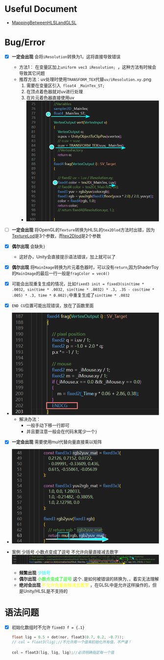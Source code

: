 
# Useful Document
- [MappingBetweenHLSLandGLSL](MappingBetweenHLSLandGLSL.md)


# Bug/Error 
- [x] **一定会出现** 会将```iResolution```转换为1，这将直接导致错误
  - 方法1： 在变量区加上```uniform vec3 iResolution; ```，这种方法有时候会导致其它问题
  - 推荐方法：uv处理时使用```TRANSFORM_TEX```代替```uv/iResolution.xy.```png
    1. 需要在变量区引入``` float4 _MainTex_ST;```
    2. 在顶点着色器就对uv进行处理
    3. 在片元着色器直接使用uv
    - ![uv处理时使用TRANSFORM_TEX代替uv除以iResolution.xy.png](./Images/Issues/uv处理时使用TRANSFORM_TEX代替uv除以iResolution.xy.png)

- [ ] **一定会出现** 将OpenGL的```Texture```转换为HLSL的```tex2Dlod```方法时出错，因为[TextureLod](https://registry.khronos.org/OpenGL-Refpages/gl4/html/textureLod.xhtml)是3个参数，而[tex2Dlod](https://learn.microsoft.com/en-us/windows/win32/direct3dhlsl/dx-graphics-hlsl-tex2dlod)是2个参数

- [x] **偶尔出现** 会缺失```}```
  - 这好办，Unity会直接提示语法错误，加上就可以了

- [x] **偶尔出现** 将```MainImage```转换为片元着色器时，可以没有```return```,因为ShaderToy的```MainImage```的最后一行一般是```fragColor = vec4()``` 
- [x]  可能会出现重复生成的情况，比如```fixed3 init = fixed3(sin(time * .0032, sin(time * .0032, sin(time * .0032) * .3, .35 - cos(time * .005) * .3, time * 0.002);```中重复生成了```sin(time * .0032```
- [x]  ```END CG```位置可能出现错误，放在了函数里面 
- ![ENDCG位置错误](Images/Issues/ENDCG位置错误.png)
  - 解决办法：
    - 一般手动下移一行即可
    - 并且要注意一般会在代码末尾少一个```}```


- [x] **一定会出现** 需要使用mul代替向量直接乘以矩阵
- ![需要使用mul代替向量直接乘以矩阵](Images/Issues/需要使用mul代替向量直接乘以矩阵.png)

- 案例 少括号 小数点变成了逗号 不允许向量直接减去数字
  ![案例1](./Images/Issues/少括号%20小数点变成了逗号%20不允许向量直接减去数字.png)
  - **频繁出现** <font color="00ffff">少括号</font> 
  - **偶尔出现** <font color="00ff00">小数点变成了逗号</font>  这个```.```是如何被错误的转换为```,```，着实无法理解
  - **绝对会出现** <font color="ffff00">不允许向量直接减去数字</font> ，在GLSL中是允许这样操作的，但是Unity/HLSL是不支持的

# 语法问题
- [x] 初始化数组时不允许 ```fixed3 f = {.1}```
  ```c
  float lig = 0.5 + dot(nor, float3(0.7, 0.2, -0.7));
  // col = float3(lig);//不允许用一个值来初始化所有值，不严谨！

  col = float3(lig, lig, lig);//必须明确指定每一个值
  ```


